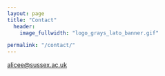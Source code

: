 ```yaml
---
layout: page
title: "Contact"
  header:
    image_fullwidth: "logo_grays_lato_banner.gif"

permalink: "/contact/"
---
```


[alicee@sussex.ac.uk](mailaddress)
